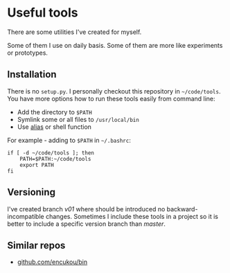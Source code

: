 
Useful tools
============

There are some utilities I've created for myself.

Some of them I use on daily basis. Some of them are more like experiments or prototypes.


Installation
------------

There is no `setup.py`. I personally checkout this repository in `~/code/tools`.
You have more options how to run these tools easily from command line:

  - Add the directory to `$PATH`
  - Symlink some or all files to `/usr/local/bin`
  - Use [alias](http://www.gnu.org/software/bash/manual/html_node/Aliases.html)
    or shell function

For example - adding to `$PATH` in `~/.bashrc`:

    if [ -d ~/code/tools ]; then
        PATH=$PATH:~/code/tools
        export PATH
    fi

Versioning
----------

I've created branch _v01_ where should be introduced no backward-incompatible
changes. Sometimes I include these tools in a project so it is better to include
a specific version branch than _master_.


Similar repos
-------------

- [github.com/encukou/bin](https://github.com/encukou/bin)
